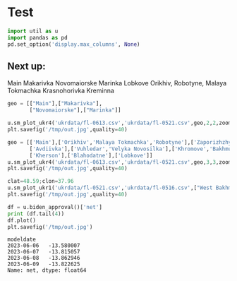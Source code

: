 # Test

```python
import util as u
import pandas as pd
pd.set_option('display.max_columns', None)
```






Next up:
--
Main
Makarivka
Novomaiorske
Marinka
Lobkove
Orikhiv, Robotyne, Malaya Tokmachka
Krasnohorivka
Kreminna






```python
geo = [["Main"],["Makarivka"],
       ["Novomaiorske"],["Marinka"]]

u.sm_plot_ukr4('ukrdata/fl-0613.csv','ukrdata/fl-0521.csv',geo,2,2,zoom=0.03)
plt.savefig('/tmp/out.jpg',quality=40)
```












```python
geo = [['Main'],['Orikhiv','Malaya Tokmachka','Robotyne'],['Zaporizhzhya NPP'],
       ['Avdiivka'],['Vuhledar','Velyka Novosilka'],['Khromove','Bakhmut'],
       ['Kherson'],['Blahodatne'],['Lobkove']]
u.sm_plot_ukr4('ukrdata/fl-0613.csv','ukrdata/fl-0521.csv',geo,3,3,zoom=0.03)
plt.savefig('/tmp/out.jpg',quality=40)
```



















```python
clat=48.59;clon=37.96
u.sm_plot_ukr1('ukrdata/fl-0521.csv','ukrdata/fl-0516.csv',["West Bakhmut Sports Complex","Bakhmut Children's Hospital","West Bakhmut Residential Area","Bakhmut"],clat,clon,zoom=0.005)
plt.savefig('/tmp/out.jpg',quality=40)
```
































```python
df = u.biden_approval()['net']
print (df.tail(4))
df.plot()
plt.savefig('/tmp/out.jpg')
```

```text
modeldate
2023-06-06   -13.580007
2023-06-07   -13.815057
2023-06-08   -13.862946
2023-06-09   -13.822625
Name: net, dtype: float64
```




